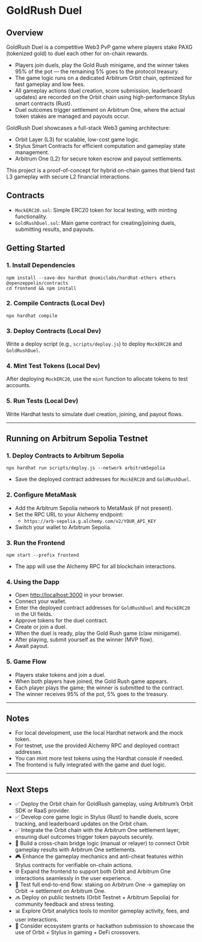 # GoldRush Duel

## Overview
GoldRush Duel is a competitive Web3 PvP game where players stake PAXG (tokenized gold) to duel each other for on-chain rewards.
- Players join duels, play the Gold Rush minigame, and the winner takes 95% of the pot — the remaining 5% goes to the protocol treasury.
- The game logic runs on a dedicated Arbitrum Orbit chain, optimized for fast gameplay and low fees.
- All gameplay actions (duel creation, score submission, leaderboard updates) are recorded on the Orbit chain using high-performance Stylus smart contracts (Rust).
- Duel outcomes trigger settlement on Arbitrum One, where the actual token stakes are managed and payouts occur.

GoldRush Duel showcases a full-stack Web3 gaming architecture:
- Orbit Layer (L3) for scalable, low-cost game logic.
- Stylus Smart Contracts for efficient computation and gameplay state management.
- Arbitrum One (L2) for secure token escrow and payout settlements.

This project is a proof-of-concept for hybrid on-chain games that blend fast L3 gameplay with secure L2 financial interactions.

## Contracts
- `MockERC20.sol`: Simple ERC20 token for local testing, with minting functionality.
- `GoldRushDuel.sol`: Main game contract for creating/joining duels, submitting results, and payouts.

## Getting Started

### 1. Install Dependencies

```
npm install --save-dev hardhat @nomiclabs/hardhat-ethers ethers @openzeppelin/contracts
cd frontend && npm install
```

### 2. Compile Contracts (Local Dev)

```
npx hardhat compile
```

### 3. Deploy Contracts (Local Dev)

Write a deploy script (e.g., `scripts/deploy.js`) to deploy `MockERC20` and `GoldRushDuel`.

### 4. Mint Test Tokens (Local Dev)

After deploying `MockERC20`, use the `mint` function to allocate tokens to test accounts.

### 5. Run Tests (Local Dev)

Write Hardhat tests to simulate duel creation, joining, and payout flows.

---

## Running on Arbitrum Sepolia Testnet

### 1. Deploy Contracts to Arbitrum Sepolia

```
npx hardhat run scripts/deploy.js --network arbitrumSepolia
```
- Save the deployed contract addresses for `MockERC20` and `GoldRushDuel`.

### 2. Configure MetaMask
- Add the Arbitrum Sepolia network to MetaMask (if not present).
- Set the RPC URL to your Alchemy endpoint:
  - `https://arb-sepolia.g.alchemy.com/v2/YOUR_API_KEY`
- Switch your wallet to Arbitrum Sepolia.

### 3. Run the Frontend

```
npm start --prefix frontend
```
- The app will use the Alchemy RPC for all blockchain interactions.

### 4. Using the Dapp
- Open [http://localhost:3000](http://localhost:3000) in your browser.
- Connect your wallet.
- Enter the deployed contract addresses for `GoldRushDuel` and `MockERC20` in the UI fields.
- Approve tokens for the duel contract.
- Create or join a duel.
- When the duel is ready, play the Gold Rush game (claw minigame).
- After playing, submit yourself as the winner (MVP flow).
- Await payout.

### 5. Game Flow
- Players stake tokens and join a duel.
- When both players have joined, the Gold Rush game appears.
- Each player plays the game; the winner is submitted to the contract.
- The winner receives 95% of the pot, 5% goes to the treasury.

---

## Notes
- For local development, use the local Hardhat network and the mock token.
- For testnet, use the provided Alchemy RPC and deployed contract addresses.
- You can mint more test tokens using the Hardhat console if needed.
- The frontend is fully integrated with the game and duel logic.

---

## Next Steps
- ✅ Deploy the Orbit chain for GoldRush gameplay, using Arbitrum’s Orbit SDK or RaaS provider.
- ✅ Develop core game logic in Stylus (Rust) to handle duels, score tracking, and leaderboard updates on the Orbit chain.
- ✅ Integrate the Orbit chain with the Arbitrum One settlement layer, ensuring duel outcomes trigger token payouts securely.
- 🔄 Build a cross-chain bridge logic (manual or relayer) to connect Orbit gameplay results with Arbitrum One settlements.
- 🎮 Enhance the gameplay mechanics and anti-cheat features within Stylus contracts for verifiable on-chain actions.
- 🌐 Expand the frontend to support both Orbit and Arbitrum One interactions seamlessly in the user experience.
- 🧪 Test full end-to-end flow: staking on Arbitrum One → gameplay on Orbit → settlement on Arbitrum One.
- 🔜 Deploy on public testnets (Orbit Testnet + Arbitrum Sepolia) for community feedback and stress testing.
- 📊 Explore Orbit analytics tools to monitor gameplay activity, fees, and user interactions.
- 📢 Consider ecosystem grants or hackathon submission to showcase the use of Orbit + Stylus in gaming + DeFi crossovers.
